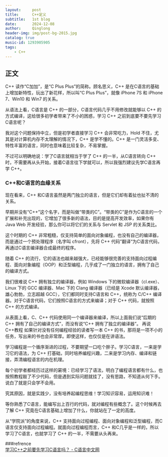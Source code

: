 ```yaml
---
layout:     post
title:      C++定义
subtitle:   1st blog
date:       2024-12-08
author:     Qinglong
header-img: img/post-bg-2015.jpg
catalog: true
music-id: 1293905905
tags:
    - C++
---
```


## 正文


C++ 读作“C加加”，是“C Plus Plus”的简称。顾名思义，C++ 是在C语言的基础上增加新特性，玩出了新花样，所以叫“C Plus Plus”，就像 iPhone 7S 和 iPhone 7、Win10 和 Win7 的关系。

从语法上看，C语言是 C++ 的一部分，C语言代码几乎不用修改就能够以 C++ 的方式编译，这给很多初学者带来了不小的困惑，学习 C++ 之前到底要不要先学习C语言呢？

我对这个问题保持中立，但是初学者直接学习 C++ 会非常吃力，Hold 不住，尤其是对计算机内存不太理解的情况下，C++ 是学不懂的。C++ 是一门灵活多变、特性丰富的语言，同时也意味着比较复杂，不易掌握。

不过可以明确地说：学了C语言就相当于学了 C++ 的一半，从C语言转向 C++ 时，不需要再从头开始，接着C语言往下学就可以，所以我强烈建议先学C语言再学 C++。
### C++和C语言的血缘关系
现在看来，C++ 和C语言虽然是两门独立的语言，但是它们却有着扯也扯不清的关系。

早期并没有“C++”这个名字，而是叫做“带类的C”。“带类的C”是作为C语言的一个扩展和补充出现的，它增加了很多新的语法，目的是提高开发效率，如果你有 Java Web 开发经验，那么你可以将它们的关系与 Servlet 和 JSP 的关系类比。

这个时期的 C++ 非常粗糙，仅支持简单的面向对象编程，也没有自己的编译器，而是通过一个预处理程序（名字叫 cfront），先将 C++ 代码”翻译“为C语言代码，再通过C语言编译器合成最终的程序。

随着 C++ 的流行，它的语法也越来越强大，已经能够很完善的支持面向过程编程、面向对象编程（OOP）和泛型编程，几乎成了一门独立的语言，拥有了自己的编译方式。

我们很难说 C++ 拥有独立的编译器，例如 Windows 下的微软编译器（cl.exe）、Linux 下的 GCC 编译器、Mac 下的 Clang 编译器（已经是 Xcode 默认编译器，雄心勃勃，立志超越 GCC），它们都同时支持C语言和 C++，统称为 C/C++ 编译器。对于C语言代码，它们按照C语言的方式来编译；对于 C++ 代码，就按照 C++ 的方式编译。

从表面上看，C、C++ 代码使用同一个编译器来编译，所以上面我们说“后期的 C++ 拥有了自己的编译方式”，而没有说“C++ 拥有了独立的编译器”。
再说C++教程
如果针对没有任何编程经验的读者写一本 C++ 的书，那将是一项不小的任务，写出来的书也会非常厚。即使这样，也仅仅是在讲语法。

学习编程是一个循序渐进的过程，不要期望一口吃个胖子。学习C语言，一来是学习它的语法，为 C++ 打基础，同时培养编程兴趣，二来是学习内存、编译和链接，弄清编程语言的内在机理。

每个初学者都经历过这样的窘境：已经学习了语法，明白了编程语言都有什么，也按照教程敲了不少代码，但是遇到实际问题就挂了，没有思路，不知道从何下手。说白了就是只会学不会用。

究其原因，就是实践少，没有培养起编程思维！学习知识容易，运用知识难！

等你熟悉了C语言，能编写出上百行的代码，就对编程有些概念了。这个时候再去了解 C++ 究竟在C语言基础上增加了什么，你就站在了一定的高度。

从“学院派”的角度来说，C++ 支持面向过程编程、面向对象编程和泛型编程，而C语言仅支持面向过程编程。就面向过程编程而言，C++ 和C几乎是一样的，所以学习了C语言，也就学习了 C++ 的一半，不需要从头再来。

###refrence   
[学习C++之前要先学习C语言吗？ - C语言中文网](https://c.biancheng.net/view/2188.html)
